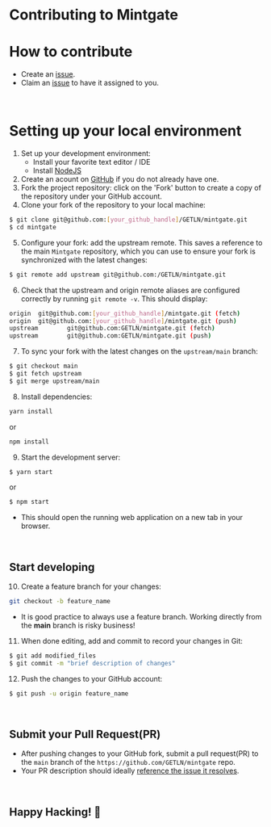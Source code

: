 Contributing to Mintgate
========================

How to contribute
=================
* Create an [issue](https://github.com/GETLN/mintgate/issues/new).
* Claim an [issue](https://github.com/GETLN/mintgate/issues) to have it assigned to you.

<br/>

Setting up your local environment
=================================
1. Set up your development environment:
    * Install your favorite text editor / IDE
    * Install [NodeJS](https://nodejs.org/en/download)
2. Create an acount on [GitHub](https://github.com/signup?ref_cta=Sign+up&ref_loc=header+logged+out&ref_page=%2F&source=header-home) if you do not already have one.
3. Fork the project repository: click on the 'Fork' button to create a copy of the repository under your GitHub account.
4. Clone your fork of the repository to your local machine:
```bash
$ git clone git@github.com:[your_github_handle]/GETLN/mintgate.git
$ cd mintgate
```
5. Configure your fork: add the upstream remote. This saves a reference to the main `Mintgate` repository, which you can use to ensure your fork is synchronized with the latest changes:
```bash
$ git remote add upstream git@github.com:/GETLN/mintgate.git
```
6. Check that the upstream and origin remote aliases are configured correctly by running `git remote -v`. This should display:
```bash
origin  git@github.com:[your_github_handle]/mintgate.git (fetch)
origin  git@github.com:[your_github_handle]/mintgate.git (push)
upstream        git@github.com:GETLN/mintgate.git (fetch)
upstream        git@github.com:GETLN/mintgate.git (push)
```
7. To sync your fork with the latest changes on the `upstream/main` branch:
```bash
$ git checkout main
$ git fetch upstream
$ git merge upstream/main
```
8. Install dependencies:
```bash
yarn install
```
or
```bash
npm install
```
9. Start the development server:
```bash
$ yarn start
```
or
```bash
$ npm start
```
* This should open the running web application on a new tab in your browser. 

<br/>

Start developing
----------------

10. Create a feature branch for your changes:
```bash
git checkout -b feature_name
```
- It is good practice to always use a feature branch. Working directly from the **main** branch is risky business!
11. When done editing, add and commit to record your changes in Git:
```bash
$ git add modified_files
$ git commit -m "brief description of changes"
```
12. Push the changes to your GitHub account:
```bash
$ git push -u origin feature_name
```

<br/>

Submit your Pull Request(PR)
----------------------------
- After pushing changes to your GitHub fork, submit a pull request(PR) to the `main` branch of the `https://github.com/GETLN/mintgate` repo.
- Your PR description should ideally [reference the issue it resolves](https://docs.github.com/en/issues/tracking-your-work-with-issues/linking-a-pull-request-to-an-issue#linking-a-pull-request-to-an-issue-using-a-keyword).

<br/>

## Happy Hacking! 🚀